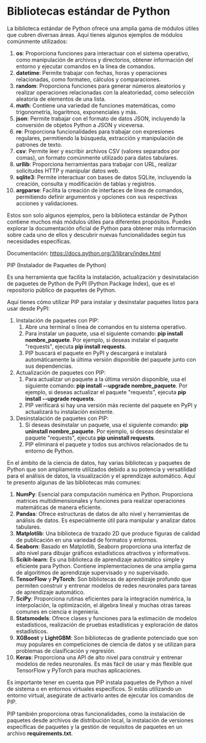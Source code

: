 
# Bibliotecas estándar de Python
La biblioteca estándar de Python ofrece una amplia gama de módulos útiles que cubren diversas áreas. Aquí tienes algunos ejemplos de módulos comúnmente utilizados:

1. **os**: Proporciona funciones para interactuar con el sistema operativo, como manipulación de archivos y directorios, obtener información del entorno y ejecutar comandos en la línea de comandos.
1. **datetime**: Permite trabajar con fechas, horas y operaciones relacionadas, como formateo, cálculos y comparaciones.
1. **random**: Proporciona funciones para generar números aleatorios y realizar operaciones relacionadas con la aleatoriedad, como selección aleatoria de elementos de una lista.
1. **math**: Contiene una variedad de funciones matemáticas, como trigonometría, logaritmos, exponenciales y más.
1. **json**: Permite trabajar con el formato de datos JSON, incluyendo la conversión de objetos Python a JSON y viceversa.
1. **re**: Proporciona funcionalidades para trabajar con expresiones regulares, permitiendo la búsqueda, extracción y manipulación de patrones de texto.
1. **csv**: Permite leer y escribir archivos CSV (valores separados por comas), un formato comúnmente utilizado para datos tabulares.
1. **urllib**: Proporciona herramientas para trabajar con URL, realizar solicitudes HTTP y manipular datos web.
1. **sqlite3**: Permite interactuar con bases de datos SQLite, incluyendo la creación, consulta y modificación de tablas y registros.
1. **argparse**: Facilita la creación de interfaces de línea de comandos, permitiendo definir argumentos y opciones con sus respectivas acciones y validaciones.

Estos son solo algunos ejemplos, pero la biblioteca estándar de Python contiene muchos más módulos útiles para diferentes propósitos. Puedes explorar la documentación oficial de Python para obtener más información sobre cada uno de ellos y descubrir nuevas funcionalidades según tus necesidades específicas.

Documentación:  <https://docs.python.org/3/library/index.html>

PIP (Instalador de Paquetes de Python) 

Es una herramienta que facilita la instalación, actualización y desinstalación de paquetes de Python de PyPI (Python Package Index), que es el repositorio público de paquetes de Python.

Aquí tienes cómo utilizar PIP para instalar y desinstalar paquetes listos para usar desde PyPI:

1. Instalación de paquetes con PIP:
   1. Abre una terminal o línea de comandos en tu sistema operativo.
   1. Para instalar un paquete, usa el siguiente comando: **pip install nombre\_paquete**. Por ejemplo, si deseas instalar el paquete "requests", ejecuta **pip install requests**.
   1. PIP buscará el paquete en PyPI y descargará e instalará automáticamente la última versión disponible del paquete junto con sus dependencias.
1. Actualización de paquetes con PIP:
   1. Para actualizar un paquete a la última versión disponible, usa el siguiente comando: **pip install --upgrade nombre\_paquete**. Por ejemplo, si deseas actualizar el paquete "requests", ejecuta **pip install --upgrade requests**.
   1. PIP verificará si hay una versión más reciente del paquete en PyPI y actualizará tu instalación existente.
1. Desinstalación de paquetes con PIP:
   1. Si deseas desinstalar un paquete, usa el siguiente comando: **pip uninstall nombre\_paquete**. Por ejemplo, si deseas desinstalar el paquete "requests", ejecuta **pip uninstall requests**.
   1. PIP eliminará el paquete y todos sus archivos relacionados de tu entorno de Python.

En el ámbito de la ciencia de datos, hay varias bibliotecas y paquetes de Python que son ampliamente utilizados debido a su potencia y versatilidad para el análisis de datos, la visualización y el aprendizaje automático. Aquí te presento algunas de las bibliotecas más comunes:

1. **NumPy**: Esencial para computación numérica en Python. Proporciona matrices multidimensionales y funciones para realizar operaciones matemáticas de manera eficiente.
1. **Pandas**: Ofrece estructuras de datos de alto nivel y herramientas de análisis de datos. Es especialmente útil para manipular y analizar datos tabulares.
1. **Matplotlib**: Una biblioteca de trazado 2D que produce figuras de calidad de publicación en una variedad de formatos y entornos.
1. **Seaborn**: Basado en Matplotlib, Seaborn proporciona una interfaz de alto nivel para dibujar gráficos estadísticos atractivos y informativos.
1. **Scikit-learn**: Es una biblioteca de aprendizaje automático simple y eficiente para Python. Contiene implementaciones de una amplia gama de algoritmos de aprendizaje supervisado y no supervisado.
1. **TensorFlow** y **PyTorch**: Son bibliotecas de aprendizaje profundo que permiten construir y entrenar modelos de redes neuronales para tareas de aprendizaje automático.
1. **SciPy**: Proporciona rutinas eficientes para la integración numérica, la interpolación, la optimización, el álgebra lineal y muchas otras tareas comunes en ciencia e ingeniería.
1. **Statsmodels**: Ofrece clases y funciones para la estimación de modelos estadísticos, realización de pruebas estadísticas y exploración de datos estadísticos.
1. **XGBoost** y **LightGBM**: Son bibliotecas de gradiente potenciado que son muy populares en competiciones de ciencia de datos y se utilizan para problemas de clasificación y regresión.
1. **Keras**: Proporciona una API de alto nivel para construir y entrenar modelos de redes neuronales. Es más fácil de usar y más flexible que TensorFlow y PyTorch para muchas aplicaciones.



Es importante tener en cuenta que PIP instala paquetes de Python a nivel de sistema o en entornos virtuales específicos. Si estás utilizando un entorno virtual, asegúrate de activarlo antes de ejecutar los comandos de PIP.

PIP también proporciona otras funcionalidades, como la instalación de paquetes desde archivos de distribución local, la instalación de versiones específicas de paquetes y la gestión de requisitos de paquetes en un archivo **requirements.txt**.
